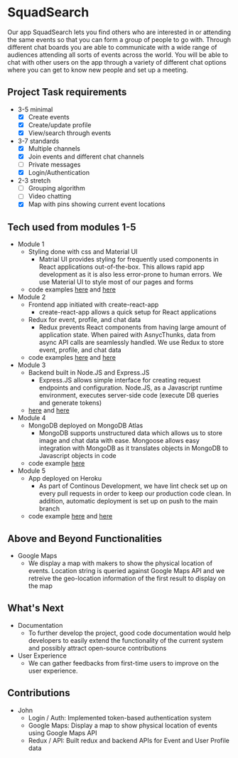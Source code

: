 # SquadSearch

Our app SquadSearch lets you find others who are interested in or attending the same events so that you can form a group of people to go with. Through different chat boards you are able to communicate with a wide range of audiences attending all sorts of events across the world. You will be able to chat with other users on the app through a variety of different chat options where you can get to know new people and set up a meeting.

## Project Task requirements
- 3-5 minimal
  - [x] Create events 
  - [x] Create/update profile
  - [x] View/search through events
- 3-7 standards
  - [x] Multiple channels
  - [x] Join events and different chat channels
  - [ ] Private messages
  - [x] Login/Authentication
- 2-3 stretch
  - [ ] Grouping algorithm
  - [ ] Video chatting
  - [x] Map with pins showing current event locations

## Tech used from modules 1-5
- Module 1
  - Styling done with css and Material UI
    - Matrial UI provides styling for frequently used components in React applications out-of-the-box. This allows rapid app development as it is also less error-prone to human errors. We use Material UI to style most of our pages and forms
  - code examples [here](https://github.com/shinhs0506/SquadSearch/blob/main/frontend/src/components/eventCard/eventCard.css) and [here](https://github.com/shinhs0506/SquadSearch/blob/main/frontend/src/components/loginForm/SignInSide.jsx#L41)
- Module 2
  - Frontend app initiated with create-react-app
    - create-react-app allows a quick setup for React applications
  - Redux for event, profile, and chat data
    - Redux prevents React components from having large amount of application state. When paired with AsnycThunks, data from async API calls are seamlessly handled. We use Redux to store event, profile, and chat data
  - code examples [here](https://github.com/shinhs0506/SquadSearch/blob/main/frontend/src/redux/store.jsx) and [here](https://github.com/shinhs0506/SquadSearch/blob/main/frontend/src/redux/slices/authSlice.js)
- Module 3
  - Backend built in Node.JS and Express.JS
    - Express.JS allows simple interface for creating request endpoints and configuration. Node.JS, as a Javascript runtime environment, executes server-side code (execute DB queries and generate tokens)
  - [here](https://github.com/shinhs0506/SquadSearch/blob/main/backend/index.js) and [here](https://github.com/shinhs0506/SquadSearch/blob/main/backend/controllers/authController.js)
- Module 4
  - MongoDB deployed on MongoDB Atlas
    - MongoDB supports unstructured data which allows us to store image and chat data with ease. Mongoose allows easy integration with MongoDB as it translates objects in MongoDB to Javascript objects in code
  - code example [here](https://github.com/shinhs0506/SquadSearch/blob/main/backend/models/chat.js)
- Module 5
  - App deployed on Heroku
    - As part of Continous Development, we have lint check set up on every pull requests in order to keep our production code clean. In addition, automatic deployment is set up on push to the main branch
  - code example [here](https://github.com/shinhs0506/SquadSearch/blob/main/.github/workflows/deploy.yaml) and [here](https://github.com/shinhs0506/SquadSearch/blob/main/.github/workflows/deploy.yaml)

## Above and Beyond Functionalities
- Google Maps
  - We display a map with makers to show the physical location of events. Location string is queried against Google Maps API and we retreive the geo-location information of the first result to display on the map


## What's Next
- Documentation
  - To further develop the project, good code documentation would help developers to easily extend the functionality of the current system and possibly attract open-source contributions
- User Experience
  - We can gather feedbacks from first-time users to improve on the user experience.


## Contributions
- John
   - Login / Auth: Implemented token-based authentication system
   - Google Maps: Display a map to show physical location of events using Google Maps API
   - Redux / API: Built redux and backend APIs for Event and User Profile data 
